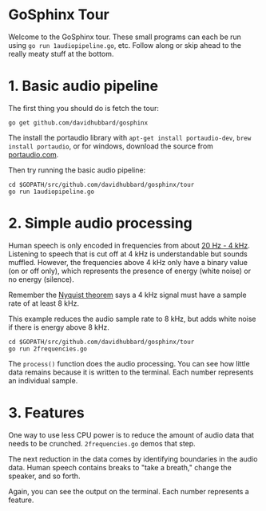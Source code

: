 GoSphinx Tour
==========

Welcome to the GoSphinx tour. These small programs can each be run using
`go run 1audiopipeline.go`, etc. Follow along or skip ahead to the really
meaty stuff at the bottom.

# 1. Basic audio pipeline

The first thing you should do is fetch the tour:

    go get github.com/davidhubbard/gosphinx

The install the portaudio library with `apt-get install portaudio-dev`,
`brew install portaudio`, or for windows, download the source from
[portaudio.com](portaudio.com).

Then try running the basic audio pipeline:

    cd $GOPATH/src/github.com/davidhubbard/gosphinx/tour
    go run 1audiopipeline.go

# 2. Simple audio processing

Human speech is only encoded in frequencies from about
[20 Hz - 4 kHz](https://en.wikipedia.org/wiki/Voice_frequency). Listening
to speech that is cut off at 4 kHz is understandable but sounds muffled. However,
the frequencies above 4 kHz only have a binary value (on or off only), which
represents the presence of energy (white noise) or no energy (silence).

Remember the
[Nyquist theorem](https://en.wikipedia.org/wiki/Nyquist%E2%80%93Shannon_sampling_theorem)
says a 4 kHz signal must have a sample rate of at least 8 kHz.

This example reduces the audio sample rate to 8 kHz, but adds white noise
if there is energy above 8 kHz.

    cd $GOPATH/src/github.com/davidhubbard/gosphinx/tour
    go run 2frequencies.go

The `process()` function does the audio processing. You can see how little data remains
because it is written to the terminal. Each number represents an individual sample.

# 3. Features

One way to use less CPU power is to reduce the amount of audio data that needs to be
crunched. `2frequencies.go` demos that step.

The next reduction in the data comes by identifying boundaries in the audio data. Human
speech contains breaks to "take a breath," change the speaker, and so forth.

Again, you can see the output on the terminal. Each number represents a feature.